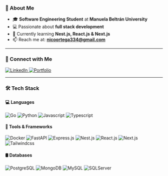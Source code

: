 ### 🚀 About Me
- 🎓 **Software Engineering Student** at **Manuela Beltrán University**
- 💻 Passionate about **full stack development**
- 🌱 Currently learning **Nest.js, React.js & Next.js**
- 📫 Reach me at: **nicoortega334@gmail.com**

---

### 🔗 Connect with Me
<p align="left">
  <a href="https://www.linkedin.com/in/nicol%C3%A1s-felipe-castellanos-ortega-08934b216/" target="_blank">
    <img src="https://img.shields.io/badge/LinkedIn-0077B5?style=for-the-badge&logo=linkedin&logoColor=white" alt="LinkedIn" />
  </a>
  <a href="https://ncastellanos.vercel.app/" target="_blank">
    <img src="https://img.shields.io/badge/Portfolio-000000?style=for-the-badge&logo=About.me&logoColor=white" alt="Portfolio" />
  </a>
</p>

---

### 🛠️ Tech Stack
#### 💻 Languages
<p>
  <img src="https://img.shields.io/badge/Go-%2300ADD8.svg?&logo=go&logoColor=white" alt="Go" />
  <img src="https://img.shields.io/badge/Python-3776AB?logo=python&logoColor=fff" alt="Python" />
  <img src="https://img.shields.io/badge/JavaScript-F7DF1E?logo=javascript&logoColor=000" alt="Javascript" />
  <img src="https://img.shields.io/badge/TypeScript-3178C6?logo=typescript&logoColor=fff" alt="Typescript" />
</p>

#### 🔧 Tools & Frameworks
<p>
  <img src="https://img.shields.io/badge/Docker-2496ED?logo=docker&logoColor=fff" alt="Docker" />
  <img src="https://img.shields.io/badge/FastAPI-009485.svg?logo=fastapi&logoColor=white" alt="FastAPI" />
  <img src="https://img.shields.io/badge/Express.js-%23404d59.svg?logo=express&logoColor=%2361DAFB" alt="Express.js" />
  <img src="https://img.shields.io/badge/Nest.js-%23E0234E.svg?logo=nestjs&logoColor=white" alt="Nest.js" />
  <img src="https://img.shields.io/badge/React-%2320232a.svg?logo=react&logoColor=%2361DAFB" alt="React.js" />
  <img src="https://img.shields.io/badge/Next.js-black?logo=next.js&logoColor=white" alt="Next.js" />
  <img src="https://img.shields.io/badge/Tailwind%20CSS-%2338B2AC.svg?logo=tailwind-css&logoColor=white" alt="Tailwindcss" />
</p>

#### 🛢️ Databases
<p>
  <img src="https://img.shields.io/badge/Postgres-%23316192.svg?logo=postgresql&logoColor=white" alt="PostgreSQL" />
  <img src="https://img.shields.io/badge/MongoDB-%234ea94b.svg?logo=mongodb&logoColor=white" alt="MongoDB" />
  <img src="https://img.shields.io/badge/MySQL-4479A1?logo=mysql&logoColor=fff" alt="MySQL" />
  <img src="https://custom-icon-badges.demolab.com/badge/Microsoft%20SQL%20Server-CC2927?logo=mssqlserver-white&logoColor=white" alt="SQLServer" />
</p>
